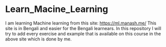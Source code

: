 # Learn_Macine_Learning
I am learning Machine learning from this site: https://ml.manash.me/
This site is in Bengali and easier for the Bengali learnears. 
In this repository I will try to add every exercise and example that is available on this course in the above site which is done by me. 
